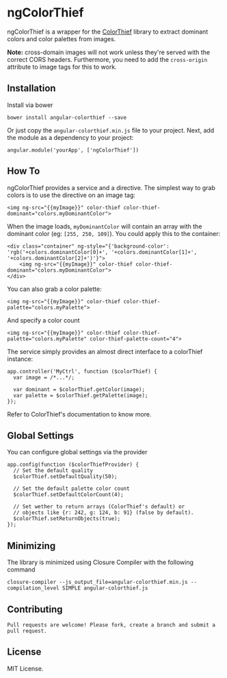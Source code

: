 # ngColorThief

ngColorThief is a wrapper for the [ColorThief](https://github.com/lokesh/color-thief) library to extract dominant colors and color palettes from images.

**Note:** cross-domain images will not work unless they're served with the correct CORS headers. Furthermore, you need to add the `cross-origin` attribute to image tags for this to work.

## Installation

Install via bower

    bower install angular-colorthief --save

Or just copy the `angular-colorthief.min.js` file to your project. Next, add the module as a dependency to your project:

    angular.module('yourApp', ['ngColorThief'])

## How To

ngColorThief provides a service and a directive. The simplest way to grab colors is to use the directive on an image tag:

    <img ng-src="{{myImage}}" color-thief color-thief-dominant="colors.myDominantColor">

When the image loads, `myDominantColor` will contain an array with the dominant color (eg: `[255, 250, 109]`). You could apply this to the container:

    <div class="container" ng-style="{'background-color': 'rgb('+colors.dominantColor[0]+', '+colors.dominantColor[1]+', '+colors.dominantColor[2]+')'}">
        <img ng-src="{{myImage}}" color-thief color-thief-dominant="colors.myDominantColor">
    </div>

You can also grab a color palette:

    <img ng-src="{{myImage}}" color-thief color-thief-palette="colors.myPalette">

And specify a color count

    <img ng-src="{{myImage}}" color-thief color-thief-palette="colors.myPalette" color-thief-palette-count="4">

The service simply provides an almost direct interface to a colorThief instance:

    app.controller('MyCtrl', function ($colorThief) {
      var image = /*...*/;

      var dominant = $colorThief.getColor(image);
      var palette = $colorThief.getPalette(image);
    });
    
Refer to ColorThief's documentation to know more.

## Global Settings

You can configure global settings via the provider

    app.config(function ($colorThiefProvider) {
      // Set the default quality
      $colorThief.setDefaultQuality(50);

      // Set the default palette color count
      $colorThief.setDefaultColorCount(4);

      // Set wether to return arrays (ColorThief's default) or
      // objects like {r: 242, g: 124, b: 91} (false by default).
      $colorThief.setReturnObjects(true);
    });
    
## Minimizing

The library is minimized using Closure Compiler with the following command

    closure-compiler --js_output_file=angular-colorthief.min.js --compilation_level SIMPLE angular-colorthief.js
    
## Contributing

    Pull requests are welcome! Please fork, create a branch and submit a pull request.

## License

MIT License.